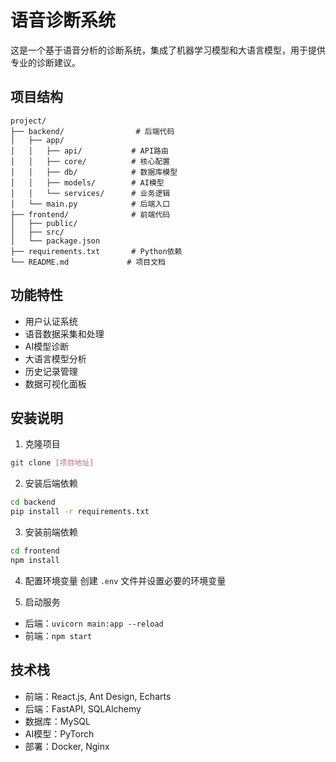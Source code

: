 # 语音诊断系统

这是一个基于语音分析的诊断系统，集成了机器学习模型和大语言模型，用于提供专业的诊断建议。

## 项目结构

```
project/
├── backend/                # 后端代码
│   ├── app/
│   │   ├── api/           # API路由
│   │   ├── core/          # 核心配置
│   │   ├── db/            # 数据库模型
│   │   ├── models/        # AI模型
│   │   └── services/      # 业务逻辑
│   └── main.py            # 后端入口
├── frontend/              # 前端代码
│   ├── public/
│   ├── src/
│   └── package.json
├── requirements.txt       # Python依赖
└── README.md             # 项目文档
```

## 功能特性

- 用户认证系统
- 语音数据采集和处理
- AI模型诊断
- 大语言模型分析
- 历史记录管理
- 数据可视化面板

## 安装说明

1. 克隆项目
```bash
git clone [项目地址]
```

2. 安装后端依赖
```bash
cd backend
pip install -r requirements.txt
```

3. 安装前端依赖
```bash
cd frontend
npm install
```

4. 配置环境变量
创建 `.env` 文件并设置必要的环境变量

5. 启动服务
- 后端：`uvicorn main:app --reload`
- 前端：`npm start`

## 技术栈

- 前端：React.js, Ant Design, Echarts
- 后端：FastAPI, SQLAlchemy
- 数据库：MySQL
- AI模型：PyTorch
- 部署：Docker, Nginx